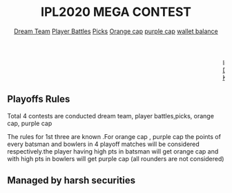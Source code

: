 
<head>	<meta charset="UTF-8">	<title>IPL MEGA CONTEST</title>	<link rel="stylesheet" href="hw1.css"></head> <body>	<header>		<h1>IPL2020 MEGA CONTEST</h1>		<nav>			<a href="https://forms.gle/mczXrjHcqdau1axeA">Dream Team</a>			<a href="https://forms.gle/6smHzV1oLd6g9uyLA">Player Battles</a>			<a href="https://forms.gle/iNTuaGbmmnDQzx57A">Picks</a>			<a href="orangecap.html" target="_blank">Orange cap</a>
	<a href="purplecap.html" target="_blank">purple cap</a>
	<a href="wallet.html" target="_blank">wallet balance</a>
</nav>	</header>		<main><marquee>link for Sunday 2nd match (KKR VS RR) picks are activated</marquee>	<marquee><a href="match2.html">DC VS MI Match winner (3:30pm):Achuyth(466pts)</a> </marquee> <marquee><a href="results.html">KKR VS RR Match picks winner:(pts)</a></marquee>	<!--	<aside class = "left">		<a href="https://commons.wikimedia.org/wiki/File%3AUltimate_Frisbee%2C_Jul_2009_-_17.jpg"><img src="ipl.jpeg" alt="DREAM 11 Photo" title="By Ed Yourdon [CC BY-SA 2.0 (http://creativecommons.org/licenses/by-sa/2.0)], via Wikimedia Commons"/> 			<a href="https://commons.wikimedia.org/wiki/File%3AUltimate_Frisbee_Colorado_Cup_2005.jpg"><img alt="Ultimate Frisbee Colorado Cup 2005" src="DREAM 11/512px-Ultimate_Frisbee_Colorado_Cup_2005.jpg"/></a> 			<a href="https://www.flickr.com/photos/paradisecoastie/15409853738/" title="Ultimate Frisbee"><img src="dream 11" alt="Ultimate Frisbee">  </a>		</aside>		<section class = "right"> 	-->   <h2>Playoffs Rules</h2>	<p>Total 4 contests are conducted dream team, player battles,picks, orange cap, purple cap</p>	<p>The rules for 1st three are known .For orange cap , purple cap the points of every batsman and bowlers in 4 playoff matches will be considered respectively.the player having high pts in batsman will get orange cap and with high pts in bowlers will get purple cap (all rounders are not considered) <!-- <a href = "htpp://http://www.usaultimate.org/index.html">USA Ultimate</a>.</p>	<p>Other than professional tournaments, games of Ultimate are typically played without referess. Instead, players rely on "The Spirit of the Game" to encourage sportsmanship and self-officiating.</p>	<h2>Sources</h2> 	<ul>		<li><a href = "https://en.wikipedia.org/wiki/Ultimate_(sport)">Ultimate (sport)</a></li>		<li><a href = "http://www.wfdf.org/">World Flying Disc Federation</a></li>	</ul>	</section></main></body></html> -->
 	<h2>Managed by harsh securities</h2>
  
 <script>
  app="www.cricwaves.com"; mo="f1_zd"; tor =""; mtype ="";  wi="{{wi}}"; Width="302px"; Height="252px";  co ="ban"; 

 </script><script type="text/javascript" src="http://www.cricwaves.com/cricket/widgets/script/scoreWidgets.js"></script>

 
 <!--This is comment-->
